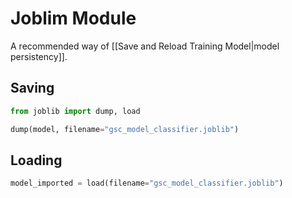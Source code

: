 # Joblim Module
A recommended way of [[Save and Reload Training Model|model persistency]]. 


## Saving
```python
from joblib import dump, load

dump(model, filename="gsc_model_classifier.joblib")
```


## Loading
```python
model_imported = load(filename="gsc_model_classifier.joblib")
```